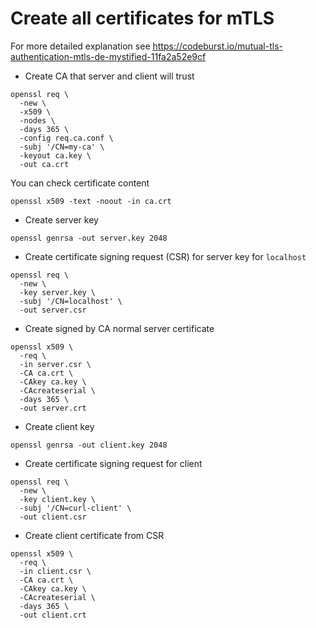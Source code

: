 # Create all certificates for mTLS

For more detailed explanation see https://codeburst.io/mutual-tls-authentication-mtls-de-mystified-11fa2a52e9cf 

* Create CA that server and client will trust
```
openssl req \
  -new \
  -x509 \
  -nodes \
  -days 365 \
  -config req.ca.conf \
  -subj '/CN=my-ca' \
  -keyout ca.key \
  -out ca.crt
```

You can check certificate content
```
openssl x509 -text -noout -in ca.crt
```

* Create server key
```
openssl genrsa -out server.key 2048
```
* Create certificate signing request (CSR) for server key for `localhost`
```
openssl req \
  -new \
  -key server.key \
  -subj '/CN=localhost' \
  -out server.csr
```
* Create signed by CA normal server certificate
```
openssl x509 \
  -req \
  -in server.csr \
  -CA ca.crt \
  -CAkey ca.key \
  -CAcreateserial \
  -days 365 \
  -out server.crt
```
* Create client key
```
openssl genrsa -out client.key 2048
```
* Create certificate signing request for client
```
openssl req \
  -new \
  -key client.key \
  -subj '/CN=curl-client' \
  -out client.csr
```
* Create client certificate from CSR
```
openssl x509 \
  -req \
  -in client.csr \
  -CA ca.crt \
  -CAkey ca.key \
  -CAcreateserial \
  -days 365 \
  -out client.crt
```
